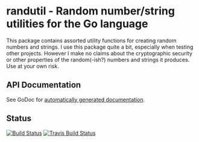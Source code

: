 # randutil - Random number/string utilities for the Go language

This package contains assorted utility functions for creating random numbers
and strings.  I use this package quite a bit, especially when testing other
projects.   However I make no claims about the cryptographic security or other
properties of the random(-ish?) numbers and strings it produces.  Use at your
own risk.

## API Documentation

See GoDoc for [automatically generated
documentation](http://godoc.org/github.com/jmcvetta/randutil).


## Status

[![Build Status](https://drone.io/github.com/jmcvetta/randutil/status.png)](https://drone.io/github.com/jmcvetta/randutil/latest)
[![Travis Build Status](https://travis-ci.org/jmcvetta/randutil.png)](https://travis-ci.org/jmcvetta/randutil)
